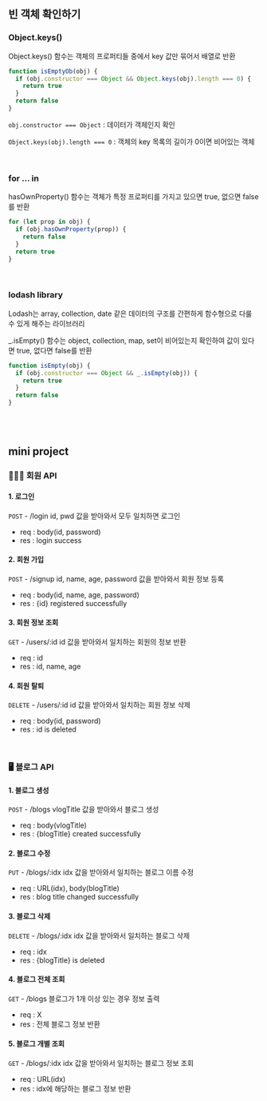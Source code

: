 ## 빈 객체 확인하기

### Object.keys()
Object.keys() 함수는 객체의 프로퍼티들 중에서 key 값만 묶어서 배열로 반환
``` javascript
function isEmptyOb(obj) {
  if (obj.constructor === Object && Object.keys(obj).length === 0) { 
    return true
  }
  return false
} 
```
`obj.constructor === Object` : 데이터가 객체인지 확인

`Object.keys(obj).length === 0` : 객체의 key 목록의 길이가 0이면 비어있는 객체

<br> 

### for ... in
hasOwnProperty() 함수는 객체가 특정 프로퍼티를 가지고 있으면 true, 없으면 false를 반환
``` javascript
for (let prop in obj) {
  if (obj.hasOwnProperty(prop)) {
    return false
  }
  return true
}
```

<br>

### lodash library
Lodash는 array, collection, date 같은 데이터의 구조를 간편하게 함수형으로 다룰 수 있게 해주는 라이브러리

_.isEmpty() 함수는 object, collection, map, set이 비어있는지 확인하여 값이 있다면 true, 없다면 false를 반환
``` javascript
function isEmpty(obj) {
  if (obj.constructor === Object && _.isEmpty(obj)) {
    return true
  }
  return false
}
```

<br><br>

## mini project

### 👩🏼‍💻 회원 API

#### 1. 로그인
`POST` - /login
id, pwd 값을 받아와서 모두 일치하면 로그인
- req : body(id, password)
- res : login success

#### 2. 회원 가입
`POST` - /signup
id, name, age, password 값을 받아와서 회원 정보 등록
- req : body(id, name, age, password)
- res : {id} registered successfully

#### 3. 회원 정보 조회
`GET` - /users/:id
id 값을 받아와서 일치하는 회원의 정보 반환
- req : id
- res : id, name, age


#### 4. 회원 탈퇴
`DELETE` - /users/:id
id 값을 받아와서 일치하는 회원 정보 삭제
- req : body(id, password)
- res : id is deleted

<br>

### 🖥️ 블로그 API

#### 1. 블로그 생성
`POST` - /blogs
vlogTitle 값을 받아와서 블로그 생성
- req : body(vlogTitle)
- res : {blogTitle} created successfully

#### 2. 블로그 수정
`PUT` - /blogs/:idx
idx 값을 받아와서 일치하는 블로그 이름 수정
- req : URL(idx), body(blogTitle)
- res : blog title changed successfully

#### 3. 블로그 삭제
`DELETE` - /blogs/:idx
idx 값을 받아와서 일치하는 블로그 삭제
- req : idx
- res : {blogTitle} is deleted


#### 4. 블로그 전체 조회
`GET` - /blogs
블로그가 1개 이상 있는 경우 정보 출력
- req : X
- res : 전체 블로그 정보 반환

#### 5. 블로그 개별 조회
`GET` - /blogs/:idx
idx 값을 받아와서 일치하는 블로그 정보 조회
- req : URL(idx)
- res : idx에 해당하는 블로그 정보 반환